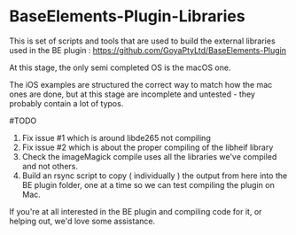 # BaseElements-Plugin-Libraries

This is set of scripts and tools that are used to build the external libraries used in the BE plugin : https://github.com/GoyaPtyLtd/BaseElements-Plugin

At this stage, the only semi completed OS is the macOS one.  

The iOS examples are structured the correct way to match how the mac ones are done, but at this stage are incomplete and untested - they probably contain a lot of typos.  

#TODO 

1. Fix issue #1 which is around libde265 not compiling
2. Fix issue #2 which is about the proper compiling of the libheif library
3. Check the imageMagick compile uses all the libraries we've compiled and not others.
4. Build an rsync script to copy ( individually ) the output from here into the BE plugin folder, one at a time so we can test compiling the plugin on Mac.

If you're at all interested in the BE plugin and compiling code for it, or helping out, we'd love some assistance.
